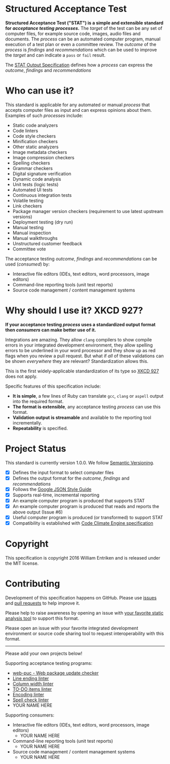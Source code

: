 # Structured Acceptance Test

**Structured Acceptance Test ("STAT") is a simple and extensible standard for *acceptance testing processes*.** The *target* of the test can be any set of computer files, for example source code, images, audio files and documents. The *process* can be an automated computer program, manual execution of a test plan or even a committee review. The *outcome* of the *process* is *findings* and *recommendations* which can be used to improve the *target* and can indicate a `pass` or `fail` result.

The [STAT Output Specification](Stat-Output.md) defines how a *process* can express the *outcome*, *findings* and *recommendations*

# Who can use it?

This standard is applicable for any automated or manual *process* that accepts computer files as input and can express opinions about them. Examples of such *processes* include:

 * Static code analyzers
  * Code linters
  * Code style checkers
  * Minification checkers
 * Other static analyzers
  * Image metadata checkers
  * Image compression checkers
  * Spelling checkers
  * Grammar checkers
  * Digital signature verification
 * Dynamic code analysis
  * Unit tests (logic tests)
  * Automated UI tests
  * Continuous integration tests
 * Volatile testing
  * Link checkers
  * Package manager version checkers (requirement to use latest upstream versions)
  * Deployment testing (dry run)
 * Manual testing
  * Manual inspection
  * Manual walkthroughs
  * Unstructured customer feedback
  * Committee vote

The acceptance testing *outcome*, *findings* and *recommendations* can be used (*consumed*) by:

 * Interactive file editors (IDEs, text editors, word processors, image editors)
 * Command-line reporting tools (unit test reports)
 * Source code management / content management systems

# Why should I use it? XKCD 927?

**If your acceptance testing *process* uses a standardized output format then *consumers* can make better use of it.**

Integrations are amazing. They allow `clang` compilers to show compile errors in your integrated development environment, they allow spelling errors to be underlined in your word processor and they show up as red flags when you review a pull request. But what if *all* of these validations can be shown *everywhere* they are relevant? Standardization allows this.

This is the first widely-applicable standardization of its type so [XKCD 927](https://xkcd.com/927/) does not apply.

Specific features of this specification include:

 * **It is simple**, a few lines of Ruby can translate `gcc`, `clang` or `aspell` output into the required format.
 * **The format is extensible**, any acceptance testing *process* can use this format.
 * **Validation output is streamable** and available to the reporting tool incrementally.
 * **Repeatability** is specified.

# Project Status

This standard is currently version 1.0.0. We follow [Semantic Versioning](http://semver.org/).

 - [x] Defines the input format to select computer files
 - [x] Defines the output format for the *outcome*, *findings* and *recommendations*
 - [x] Follows the [Google JSON Style Guide](https://google.github.io/styleguide/jsoncstyleguide.xml)
 - [x] Supports real-time, incremental reporting
 - [x] An example computer program is produced that supports STAT
 - [x] An example computer program is produced that reads and reports the above output (Issue #6)
 - [x] Useful computer program is produced (or transformed) to support STAT
 - [x] Compatibility is established with [Code Climate Engine specification](https://github.com/codeclimate/spec)

# Copyright

This specification is copyright 2016 William Entriken and is released under the MIT license.

# Contributing

Development of this specification happens on GitHub. Please use [issues](https://github.com/fulldecent/structured-acceptance-test/issues) and [pull requests](https://github.com/fulldecent/structured-acceptance-test/pulls) to help improve it.

Please help to raise awareness by opening an issue with [your favorite static analysis tool](https://en.wikipedia.org/wiki/List_of_tools_for_static_code_analysis) to support this format.

Please open an issue with your favorite integrated development environment or source code sharing tool to request interoperability with this format.

-----

Please add your own projects below!

Supporting acceptance testing programs:

 * [web-puc - Web package update checker](https://github.com/fulldecent/web-puc)
 * [Line ending linter](https://github.com/mcandre/lili)
 * [Column width linter](https://github.com/mcandre/cowl)
 * [TO-DO items linter](https://github.com/mcandre/gtdlint)
 * [Encoding linter](https://github.com/mcandre/enlint)
 * [Spell check linter](https://github.com/mcandre/aspelllint)
 * YOUR NAME HERE

Supporting consumers:

 * Interactive file editors (IDEs, text editors, word processors, image editors)
   * YOUR NAME HERE
 * Command-line reporting tools (unit test reports)
   * YOUR NAME HERE
 * Source code management / content management systems
   * YOUR NAME HERE
